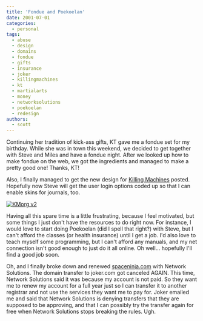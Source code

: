 ```yaml
---
title: 'Fondue and Poekoelan'
date: 2001-07-01
categories:
  - personal
tags:
  - abuse
  - design
  - domains
  - fondue
  - gifts
  - insurance
  - joker
  - killingmachines
  - kt
  - martialarts
  - money
  - networksolutions
  - poekoelan
  - redesign
authors:
  - scott
---
```


Continuing her tradition of kick-ass gifts, KT gave me a fondue set for my birthday. While she was in town this weekend, we decided to get together with Steve and Miles and have a fondue night. After we looked up how to make fondue on the web, we got the ingredients and managed to make a pretty good one! Thanks, KT!

Also, I finally managed to get the new design for [Killing Machines](/site-archives/kmorg/v2/) posted. Hopefully now Steve will get the user login options coded up so that I can enable skins for journals, too.

[![KMorg v2](/images/3118100673_fcc751930d.jpg)](/site-archives/kmorg/v2/)

Having all this spare time is a little frustrating, because I feel motivated, but some things I just don't have the resources to do right now. For instance, I would love to start doing Poekoelan (did I spell that right?) with Steve, but I can't afford the classes (or health insurance) until I get a job. I'd also love to teach myself some programming, but I can't afford any manuals, and my net connection isn't good enough to just do it all online. Oh well... hopefully I'll find a good job soon.

Oh, and I finally broke down and renewed [spaceninja.com](http://spaceninja.com/) with Network Solutions. The domain transfer to joker.com got canceled AGAIN. This time, Network Solutions said it was because my account is not paid. So they want me to renew my account for a full year just so I can transfer it to another registrar and not use the services they want me to pay for. Joker emailed me and said that Network Solutions is denying transfers that they are supposed to be approving, and that I can possibly try the transfer again for free when Network Solutions stops breaking the rules. Ugh.
